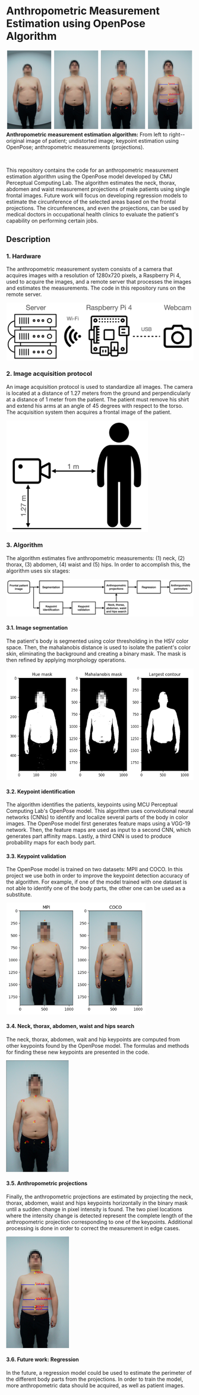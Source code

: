 # Anthropometric Measurement Estimation using OpenPose Algorithm

![teaser figure](images/teaser.png)
**Anthropometric measurement estimation algorithm:** From left to right--original image of patient; undistorted image; keypoint estimation using OpenPose; anthropometric measurements (projections). </p> 

<br/>

This repository contains the code for an anthropometric measurement estimation algorithm using the OpenPose model developed by CMU Perceptual Computing Lab. The algorithm estimates the neck, thorax, abdomen and waist measurement projections of male patients using single frontal images. Future work will focus on developing regression models to estimate the circunference of the selected areas based on the frontal projections. The circunferences, and even the projections, can be used by medical doctors in occupational health clinics to evaluate the patient's capability on performing certain jobs.

## Description

### 1. Hardware

The anthropometric measurement system consists of a camera that acquires images with a resolution of 1280x720 pixels, a Raspberry Pi 4, used to acquire the images, and a remote server that processes the images and estimates the measurements. The code in this repository runs on the remote server.

![hardware](images/hardware.png)

### 2. Image acquisition protocol

An image acquisition protocol is used to standardize all images. The camera is located at a distance of 1.27 meters from the ground and perpendicularly at a distance of 1 meter from the patient. The patient must remove his shirt and extend his arms at an angle of 45 degrees with respect to the torso. The acquisition system then acquires a frontal image of the patient.

<img src="images/acquisition.png" alt="acquisition" height="300"/>

### 3. Algorithm

The algorithm estimates five anthropometric measurements: (1) neck, (2) thorax, (3) abdomen, (4) waist and (5) hips. In order to accomplish this, the algorithm uses six stages:

![algorithm](images/algorithm.png)

#### 3.1. Image segmentation

The patient's body is segmented using color thresholding in the HSV color space. Then, the mahalanobis distance is used to isolate the patient's color skin, eliminating the background and creating a binary mask. The mask is then refined by applying morphology operations.

<img src="images/segmentation.png" alt="segmentation" height="300"/>

#### 3.2. Keypoint identification

The algorithm identifies the patients, keypoints using MCU Perceptual Computing Lab's OpenPose model. This algorithm uses convolutional neural networks (CNNs) to identify and localize several parts of the body in color images. The OpenPose model first generates feature maps using a VGG-19 network. Then, the feature maps are used as input to a second CNN, which generates part affinity maps. Lastly, a third CNN is used to produce probability maps for each body part.

#### 3.3. Keypoint validation

The OpenPose model is trained on two datasets: MPII and COCO. In this project we use both in order to improve the keypoint detection accuracy of the algorithm. For example, if one of the model trained with one dataset is not able to identify one of the body parts, the other one can be used as a substitute.

<img src="images/coco_vs_mpii.png" alt="models" height="300"/>

#### 3.4. Neck, thorax, abdomen, waist and hips search

The neck, thorax, abdomen, wait and hip keypoints are computed from other keypoints found by the OpenPose model. The formulas and methods for finding these new keypoints are presented in the code.

<img src="images/keypoints_defaced.png" alt="keypoints" height="300"/>

#### 3.5. Anthropometric projections

Finally, the anthropometric projections are estimated by projecting the neck, thorax, abdomen, waist and hips keypoints horizontally in the binary mask until a sudden change in pixel intensity is found. The two pixel locations where the intensity change is detected represent the complete length of the anthropometric projection corresponding to one of the keypoints. Additional processing is done in order to correct the measurement in edge cases.

<img src="images/projections_defaced.png" alt="projections" height="300"/>

#### 3.6. Future work: Regression

In the future, a regression model could be used to estimate the perimeter of the different body parts from the projections. In order to train the model, more anthropometric data should be acquired, as well as patient images.

